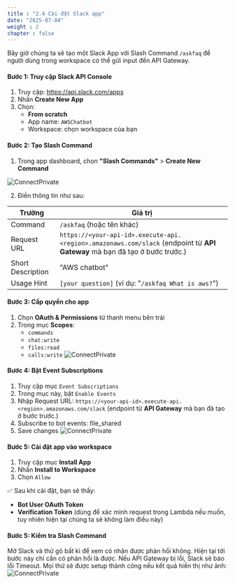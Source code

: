 ```yaml
---
title : "2.4 Cài đặt Slack app"
date: "2025-07-04" 
weight : 2
chapter : false
---
```

Bây giờ chúng ta sẽ tạo một Slack App với Slash Command `/askfaq` để người dùng trong workspace có thể gửi input đến API Gateway.

#### Bước 1: Truy cập Slack API Console

1. Truy cập: https://api.slack.com/apps
2. Nhấn **Create New App**
3. Chọn:
   - **From scratch**
   - App name: `AWSChatbot`
   - Workspace: chọn workspace của bạn

#### Bước 2: Tạo Slash Command

1. Trong app dashboard, chọn **"Slash Commands"** > **Create New Command**

![ConnectPrivate](/images/2.pre/2.4.Slack/24slash.png) 

2. Điền thông tin như sau:

| Trường | Giá trị |
| --- | --- |
| Command | `/askfaq` (hoặc tên khác) |
| Request URL | `https://<your-api-id>.execute-api.<region>.amazonaws.com/slack` (endpoint từ **API Gateway** mà bạn đã tạo ở bước trước.) |
| Short Description | "AWS chatbot" |
| Usage Hint | `[your question]` (ví dụ: "`/askfaq What is aws?`") |

#### Bước 3: Cấp quyền cho app

1. Chọn **OAuth & Permissions** từ thanh menu bên trái
2. Trong mục **Scopes**:
   - `commands` 
   - `chat:write`
   - `files:read`
   - `calls:write` 
![ConnectPrivate](/images/2.pre/2.4.Slack/24oauth.png) 

#### Bước 4: Bật Event Subscriptions

1. Truy cập mục `Event Subscriptions`
2. Trong mục này, bật `Enable Events`
3. Nhập Request URL: `https://<your-api-id>.execute-api.<region>.amazonaws.com/slack` (endpoint từ **API Gateway** mà bạn đã tạo ở bước trước.)
4. Subscribe to bot events: file_shared
5. Save changes
![ConnectPrivate](/images/2.pre/2.4.Slack/24verify.png) 

#### Bước 5: Cài đặt app vào workspace

1. Truy cập mục **Install App**
2. Nhấn **Install to Workspace**
3. Chọn `Allow`

✅ Sau khi cài đặt, bạn sẽ thấy:
- **Bot User OAuth Token**
- **Verification Token** (dùng để xác minh request trong Lambda nếu muốn, tuy nhiên hiện tại chúng ta sẽ không làm điều này)

#### Bước 5: Kiểm tra Slash Command
Mở Slack và thử gõ bất kì để xem có nhận được phản hồi không. Hiện tại tới bước này chỉ cần có phản hồi là được. Nếu API Gateway bị lỗi, Slack sẽ báo lỗi Timeout. Mọi thứ sẽ được setup thành công nếu kết quả hiển thị như ảnh:
![ConnectPrivate](/images/2.pre/2.4.Slack/24test.png) 